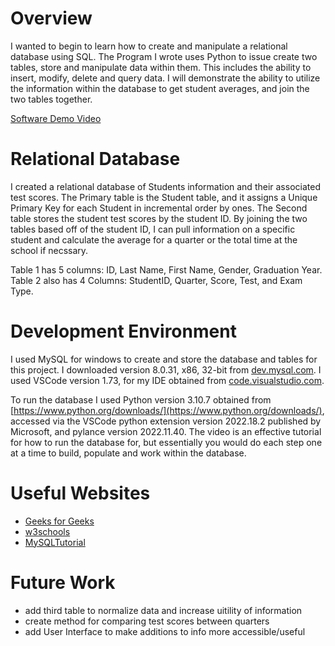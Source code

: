 # Overview
I wanted to begin to learn how to create and manipulate a relational database using SQL. The Program I wrote uses Python to issue create two tables, store and manipulate data within them. This includes the ability to insert, modify, delete and query data. I will demonstrate the ability to utilize the information within the database to get student averages, and join the two tables together.

[Software Demo Video](https://youtu.be/OrrtYiTNb2g)

# Relational Database

I created a relational database of Students information and their associated test scores. The Primary table is the Student table, and it assigns a Unique Primary Key for each Student in incremental order by ones. The Second table stores the student test scores by the student ID. By joining the two tables based off of the student ID, I can pull information on a specific student and calculate the average for a quarter or the total time at the school if necssary.

Table 1 has 5 columns: ID, Last Name, First Name, Gender, Graduation Year. Table 2 also has 4 Columns: StudentID, Quarter, Score, Test, and Exam Type.

# Development Environment

I used MySQL for windows to create and store the database and tables for this project. I downloaded version 8.0.31, x86, 32-bit from [dev.mysql.com](https://dev.mysql.com/downloads/installer/). I used VSCode version 1.73, for my IDE obtained from [code.visualstudio.com](https://code.visualstudio.com/).

To run the database I used Python version 3.10.7 obtained from [https://www.python.org/downloads/](https://www.python.org/downloads/), accessed via the VSCode python extension version 2022.18.2 published by Microsoft, and pylance version 2022.11.40. The video is an effective tutorial for how to run the database for, but essentially you would do each step one at a time to build, populate and work within the database.

# Useful Websites


* [Geeks for Geeks](https://www.geeksforgeeks.org/python-programming-language/?ref=shm)
* [w3schools](https://www.w3schools.com/SQl/default.asp)
* [MySQLTutorial](https://www.mysqltutorial.org/)

# Future Work


* add third table to normalize data and increase uitility of information
* create method for comparing test scores between quarters
* add User Interface to make additions to info more accessible/useful